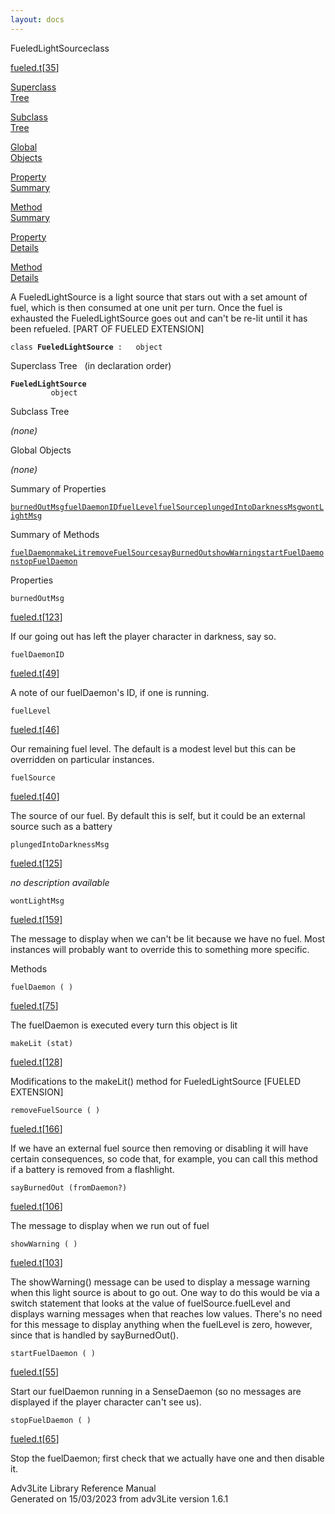 ```yaml
---
layout: docs
---
```

<span class="title">FueledLightSource</span><span class="type">class</span>

[fueled.t](../file/fueled.t.html)\[[35](../source/fueled.t.html#35)\]

[Superclass  
Tree](#_SuperClassTree_)

[Subclass  
Tree](#_SubClassTree_)

[Global  
Objects](#_ObjectSummary_)

[Property  
Summary](#_PropSummary_)

[Method  
Summary](#_MethodSummary_)

[Property  
Details](#_Properties_)

[Method  
Details](#_Methods_)

<div class="fdesc">

A FueledLightSource is a light source that stars out with a set amount
of fuel, which is then consumed at one unit per turn. Once the fuel is
exhausted the FueledLightSource goes out and can't be re-lit until it
has been refueled. \[PART OF FUELED EXTENSION\]

`class `**`FueledLightSource`**` :   object`

</div>

<span id="_SuperClassTree_"></span>

<div class="mjhd">

<span class="hdln">Superclass Tree</span>   (in declaration order)

</div>

**`FueledLightSource`**  
`         object`  
<span id="_SubClassTree_"></span>

<div class="mjhd">

<span class="hdln">Subclass Tree</span>  

</div>

*(none)* <span id="_ObjectSummary_"></span>

<div class="mjhd">

<span class="hdln">Global Objects</span>  

</div>

*(none)* <span id="_PropSummary_"></span>

<div class="mjhd">

<span class="hdln">Summary of Properties</span>  

</div>

[`burnedOutMsg`](#burnedOutMsg)[`fuelDaemonID`](#fuelDaemonID)[`fuelLevel`](#fuelLevel)[`fuelSource`](#fuelSource)[`plungedIntoDarknessMsg`](#plungedIntoDarknessMsg)[`wontLightMsg`](#wontLightMsg)

<span id="_MethodSummary_"></span>

<div class="mjhd">

<span class="hdln">Summary of Methods</span>  

</div>

[`fuelDaemon`](#fuelDaemon)[`makeLit`](#makeLit)[`removeFuelSource`](#removeFuelSource)[`sayBurnedOut`](#sayBurnedOut)[`showWarning`](#showWarning)[`startFuelDaemon`](#startFuelDaemon)[`stopFuelDaemon`](#stopFuelDaemon)

<span id="_Properties_"></span>

<div class="mjhd">

<span class="hdln">Properties</span>  

</div>

<span id="burnedOutMsg"></span>

`burnedOutMsg`

[fueled.t](../file/fueled.t.html)\[[123](../source/fueled.t.html#123)\]

<div class="desc">

If our going out has left the player character in darkness, say so.

</div>

<span id="fuelDaemonID"></span>

`fuelDaemonID`

[fueled.t](../file/fueled.t.html)\[[49](../source/fueled.t.html#49)\]

<div class="desc">

A note of our fuelDaemon's ID, if one is running.

</div>

<span id="fuelLevel"></span>

`fuelLevel`

[fueled.t](../file/fueled.t.html)\[[46](../source/fueled.t.html#46)\]

<div class="desc">

Our remaining fuel level. The default is a modest level but this can be
overridden on particular instances.

</div>

<span id="fuelSource"></span>

`fuelSource`

[fueled.t](../file/fueled.t.html)\[[40](../source/fueled.t.html#40)\]

<div class="desc">

The source of our fuel. By default this is self, but it could be an
external source such as a battery

</div>

<span id="plungedIntoDarknessMsg"></span>

`plungedIntoDarknessMsg`

[fueled.t](../file/fueled.t.html)\[[125](../source/fueled.t.html#125)\]

<div class="desc">

*no description available*

</div>

<span id="wontLightMsg"></span>

`wontLightMsg`

[fueled.t](../file/fueled.t.html)\[[159](../source/fueled.t.html#159)\]

<div class="desc">

The message to display when we can't be lit because we have no fuel.
Most instances will probably want to override this to something more
specific.

</div>

<span id="_Methods_"></span>

<div class="mjhd">

<span class="hdln">Methods</span>  

</div>

<span id="fuelDaemon"></span>

`fuelDaemon ( )`

[fueled.t](../file/fueled.t.html)\[[75](../source/fueled.t.html#75)\]

<div class="desc">

The fuelDaemon is executed every turn this object is lit

</div>

<span id="makeLit"></span>

`makeLit (stat)`

[fueled.t](../file/fueled.t.html)\[[128](../source/fueled.t.html#128)\]

<div class="desc">

Modifications to the makeLit() method for FueledLightSource \[FUELED
EXTENSION\]

</div>

<span id="removeFuelSource"></span>

`removeFuelSource ( )`

[fueled.t](../file/fueled.t.html)\[[166](../source/fueled.t.html#166)\]

<div class="desc">

If we have an external fuel source then removing or disabling it will
have certain consequences, so code that, for example, you can call this
method if a battery is removed from a flashlight.

</div>

<span id="sayBurnedOut"></span>

`sayBurnedOut (fromDaemon?)`

[fueled.t](../file/fueled.t.html)\[[106](../source/fueled.t.html#106)\]

<div class="desc">

The message to display when we run out of fuel

</div>

<span id="showWarning"></span>

`showWarning ( )`

[fueled.t](../file/fueled.t.html)\[[103](../source/fueled.t.html#103)\]

<div class="desc">

The showWarning() message can be used to display a message warning when
this light source is about to go out. One way to do this would be via a
switch statement that looks at the value of fuelSource.fuelLevel and
displays warning messages when that reaches low values. There's no need
for this message to display anything when the fuelLevel is zero,
however, since that is handled by sayBurnedOut().

</div>

<span id="startFuelDaemon"></span>

`startFuelDaemon ( )`

[fueled.t](../file/fueled.t.html)\[[55](../source/fueled.t.html#55)\]

<div class="desc">

Start our fuelDaemon running in a SenseDaemon (so no messages are
displayed if the player character can't see us).

</div>

<span id="stopFuelDaemon"></span>

`stopFuelDaemon ( )`

[fueled.t](../file/fueled.t.html)\[[65](../source/fueled.t.html#65)\]

<div class="desc">

Stop the fuelDaemon; first check that we actually have one and then
disable it.

</div>

<div class="ftr">

Adv3Lite Library Reference Manual  
Generated on 15/03/2023 from adv3Lite version 1.6.1

</div>
